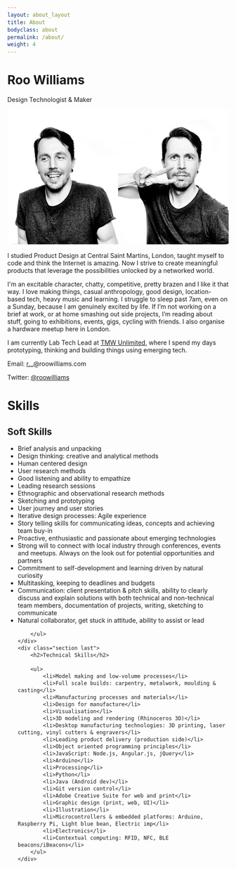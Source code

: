 ```yaml
---
layout: about_layout
title: About
bodyclass: about
permalink: /about/
weight: 4
---
```


<h1 class="section-title">Roo Williams</h1>


<p class="tagline">Design Technologist & Maker</p>

<img src="/assets/images/roowilliams.jpg" />

I studied Product Design at Central Saint Martins, London, taught myself to code and think the Internet is amazing. Now I strive to create meaningful products that leverage the possibilities unlocked by a networked world.

I'm an excitable character, chatty, competitive, pretty brazen and I like it that way. I love making things, casual anthropology, good design, location-based tech, heavy music and learning. I struggle to sleep past 7am, even on a Sunday, because I am genuinely excited by life. If I’m not working on a brief at work, or at home smashing out side projects, I’m reading about stuff, going to exhibitions, events, gigs, cycling with friends. I also organise a hardware meetup here in London.

I am currently Lab Tech Lead at <a href="http://www.tmwunlimited.com" target="_blank">TMW Unlimited</a>, where I spend my days prototyping, thinking and building things using emerging tech.

Email: <a href="http://www.google.com/recaptcha/mailhide/d?k=017zqiDGP6-vox_pF6XA1gfw==&amp;c=kWkFPkZiFDjJse66ZAohkr3_JakXKN79hRBi2JUwCqs=" onclick="window.open('http://www.google.com/recaptcha/mailhide/d?k\075017zqiDGP6-vox_pF6XA1gfw\75\75\46c\75kWkFPkZiFDjJse66ZAohkr3_JakXKN79hRBi2JUwCqs\075', '', 'toolbar=0,scrollbars=0,location=0,statusbar=0,menubar=0,resizable=0,width=500,height=300'); return false;" title="Reveal this e-mail address">r...</a>@roowilliams.com

Twitter: <a href="http://twitter.com/roowilliams" target="_blank">@roowilliams</a>

<h1 class="section-title">Skills</h1>

<div class="skills">
	<div class="section">
		<h2>Soft Skills</h2>
		<ul>
			<li>Brief analysis and unpacking</li>
			<li>Design thinking: creative and analytical methods</li>
			<li>Human centered design</li>
			<li>User research methods</li>
			<li>Good listening and ability to empathize</li>
			<li>Leading research sessions</li>
			<li>Ethnographic and observational research methods</li>
			<li>Sketching and prototyping</li>
			<li>User journey and user stories</li>
			<li>Iterative design processes: Agile experience</li>
			<li>Story telling skills for communicating ideas, concepts and achieving team buy-in</li>
			<li>Proactive, enthusiastic and passionate about emerging technologies</li>
			<li>Strong will to connect with local industry through conferences, events and meetups. Always on the look out for potential opportunities and partners</li>
			<li>Commitment to self-development and learning driven by natural curiosity</li>
			<li>Multitasking, keeping to deadlines and budgets</li>
			<li>Communication: client presentation & pitch skills, ability to clearly discuss and explain solutions with both technical and non-technical team members, documentation of projects, writing, sketching to communicate</li>
			<li>Natural collaborator, get stuck in attitude, ability to assist or lead</li>

		</ul>
	</div>
	<div class="section last">
		<h2>Technical Skills</h2>

		<ul>
			<li>Model making and low-volume processes</li>
			<li>Full scale builds: carpentry, metalwork, moulding & casting</li>
			<li>Manufacturing processes and materials</li>
			<li>Design for manufacture</li>
			<li>Visualisation</li>
			<li>3D modeling and rendering (Rhinoceros 3D)</li>
			<li>Desktop manufacturing technologies: 3D printing, laser cutting, vinyl cutters & engravers</li>
			<li>Leading product delivery (production side)</li>
			<li>Object oriented programming principles</li>
			<li>JavaScript: Node.js, Angular.js, jQuery</li>
			<li>Arduino</li>
			<li>Processing</li>
			<li>Python</li>
			<li>Java (Android dev)</li>
			<li>Git version control</li>
			<li>Adobe Creative Suite for web and print</li>
			<li>Graphic design (print, web, UI)</li>
			<li>Illustration</li>
			<li>Microcontrollers & embedded platforms: Arduino, Raspberry Pi, Light blue bean, Electric imp</li>
			<li>Electronics</li>
			<li>Contextual computing: RFID, NFC, BLE beacons/iBeacons</li>
		</ul>
	</div>
</div>
